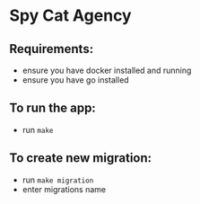 # Spy Cat Agency

## Requirements:
- ensure you have docker installed and running
- ensure you have go installed

## To run the app:
- run ```make```

## To create new migration:
- run ```make migration```
- enter migrations name
